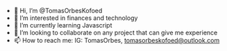 - 👋 Hi, I’m @TomasOrbesKofoed
- 👀 I’m interested in finances and technology
- 🌱 I’m currently learning Javascript
- 💞️ I’m looking to collaborate on any project that can give me experience
- 📫 How to reach me: IG: TomasOrbes, tomasorbeskofoed@outlook.com
